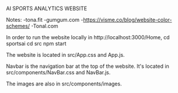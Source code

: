 AI SPORTS ANALYTICS WEBSITE

Notes:
-tona.fit
-gumgum.com
-https://visme.co/blog/website-color-schemes/
-Tonal.com


In order to run the website locally in http://localhost:3000/Home,
cd sportsai
cd src
npm start

The website is located in src/App.css and App.js.

Navbar is the navigation bar at the top of the website.
It's located in src/components/NavBar.css and NavBar.js.

The images are also in src/components/images.